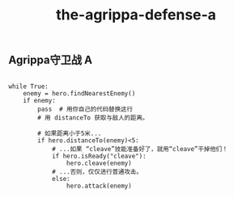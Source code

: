 ﻿---
layout: default
title: the-agrippa-defense-a
---
## Agrippa守卫战 A
```

while True:
    enemy = hero.findNearestEnemy()
    if enemy:
        pass  # 用你自己的代码替换这行
        # 用 distanceTo 获取与敌人的距离。
        
        # 如果距离小于5米...
        if hero.distanceTo(enemy)<5:
            # ...如果 “cleave”技能准备好了，就用“cleave”干掉他们！
            if hero.isReady("cleave"):
                hero.cleave(enemy)
            # ...否则，仅仅进行普通攻击。
            else:
                hero.attack(enemy)

```

